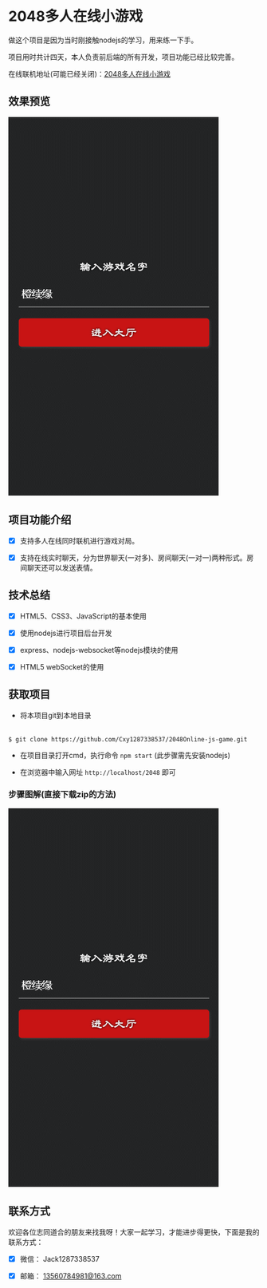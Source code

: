 # 2048多人在线小游戏

做这个项目是因为当时刚接触nodejs的学习，用来练一下手。

项目用时共计四天，本人负责前后端的所有开发，项目功能已经比较完善。

在线联机地址(可能已经关闭)：[2048多人在线小游戏](http://119.23.53.56/2048)

## 效果预览

![Preview](GIF.gif)

## 项目功能介绍

- [x] 支持多人在线同时联机进行游戏对局。

- [x] 支持在线实时聊天，分为世界聊天(一对多)、房间聊天(一对一)两种形式。房间聊天还可以发送表情。

## 技术总结

- [x] HTML5、CSS3、JavaScript的基本使用

- [x] 使用nodejs进行项目后台开发

- [x] express、nodejs-websocket等nodejs模块的使用

- [x] HTML5 webSocket的使用

## 获取项目

* 将本项目git到本地目录

```

$ git clone https://github.com/Cxy1287338537/2048Online-js-game.git

```

* 在项目目录打开cmd，执行命令 `npm start` (此步骤需先安装nodejs)

* 在浏览器中输入网址 `http://localhost/2048` 即可

### 步骤图解(直接下载zip的方法)

![Preview](show.gif)

## 联系方式

欢迎各位志同道合的朋友来找我呀！大家一起学习，才能进步得更快，下面是我的联系方式：

- [x] 微信： Jack1287338537

- [x] 邮箱： 13560784981@163.com
